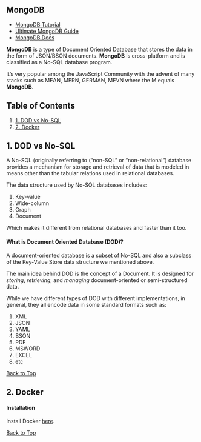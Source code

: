 ## MongoDB

* [MongoDB Tutorial](https://www.youtube.com/watch?v=Www6cTUymCY)
* [Ultimate MongoDB Guide](https://masteringbackend.com/posts/mongodb-tutorial-the-ultimate-guide)
* [MongoDB Docs](https://docs.mongodb.com/)

__MongoDB__ is a type of Document Oriented Database that stores the data in the form of JSON/BSON documents. __MongoDB__ is cross-platform and is classified as a No-SQL database program.

It’s very popular among the JavaScript Community with the advent of many stacks such as MEAN, MERN, GERMAN, MEVN where the M equals __MongoDB__.

## Table of Contents

1. [1. DOD vs No-SQL](#1-DOD-vs-No-SQL)
1. [2. Docker](#2-Docker)

## 1. DOD vs No-SQL

A No-SQL (originally referring to (“non-SQL” or “non-relational”) database provides a mechanism for storage and retrieval of data that is modeled in means other than the tabular relations used in relational databases.

The data structure used by No-SQL databases includes:
1. Key-value
2. Wide-column
3. Graph
4. Document

Which makes it different from relational databases and faster than it too.

#### What is Document Oriented Database (DOD)?

A document-oriented database is a subset of No-SQL and also a subclass of the Key-Value Store data structure we mentioned above.

The main idea behind DOD is the concept of a Document. It is designed for _storing_, _retrieving_, and _managing_ document-oriented or semi-structured data.

While we have different types of DOD with different implementations, in general, they all encode data in some standard formats such as:
1. XML
1. JSON
1. YAML
1. BSON
1. PDF
1. MSWORD
1. EXCEL
1. etc

[Back to Top](#Table-of-Contents)

## 2. Docker



#### Installation

Install Docker [here](https://www.docker.com/get-started).

[Back to Top](#Table-of-Contents)
